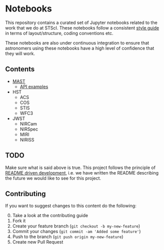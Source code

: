 # Notebooks

This repository contains a curated set of Jupyter notebooks related to the work that we do at STScI. These notebooks follow a consistent [style guide]( https://github.com/spacetelescope/style-guides/issues/2) in terms of layout/structure, coding conventions etc.

These notebooks are also under continuous integration to ensure that astronomers using these notebooks have a high level of confidence that they will work.

## Contents

- [MAST](https://archive.stsci.edu/)
  - [API examples]()
- HST
  - ACS
  - COS
  - STIS
  - WFC3
- JWST
  - NIRCam
  - NIRSpec
  - MIRI
  - NIRISS

## TODO

Make sure what is said above is true. This project follows the principle of [README driven development](http://tom.preston-werner.com/2010/08/23/readme-driven-development.html), i.e. we have written the README describing the future we would like to see for this project.


## Contributing

If you want to suggest changes to this content do the following:

0. Take a look at the contributing guide
1. Fork it
2. Create your feature branch (`git checkout -b my-new-feature`)
3. Commit your changes (`git commit -am 'Added some feature'`)
4. Push to the branch (`git push origin my-new-feature`)
5. Create new Pull Request
